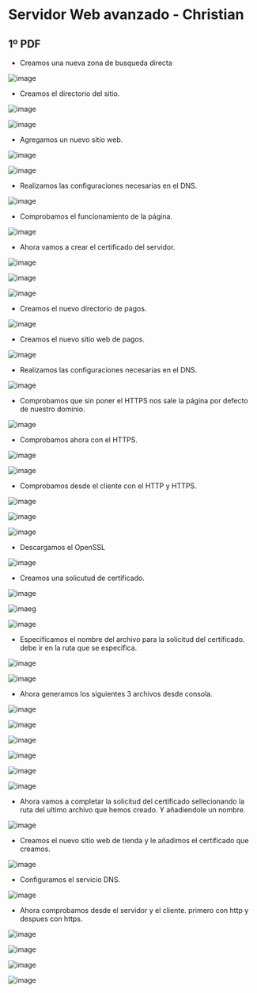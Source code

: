 # Servidor Web avanzado - Christian #

## 1º PDF ##

- Creamos una nueva zona de busqueda directa

![image](https://github.com/christianjmx/SRD_christian/blob/main/Tema%204/ISS%20Windows/ISS%20Avanzado/IMG1/1.png)

- Creamos el directorio del sitio.

![image](https://github.com/christianjmx/SRD_christian/blob/main/Tema%204/ISS%20Windows/ISS%20Avanzado/IMG1/2.png)

![image](https://github.com/christianjmx/SRD_christian/blob/main/Tema%204/ISS%20Windows/ISS%20Avanzado/IMG1/3.png)

- Agregamos un nuevo sitio web.

![image](https://github.com/christianjmx/SRD_christian/blob/main/Tema%204/ISS%20Windows/ISS%20Avanzado/IMG1/4.png)

![image](https://github.com/christianjmx/SRD_christian/blob/main/Tema%204/ISS%20Windows/ISS%20Avanzado/IMG1/5.png)

- Realizamos las configuraciones necesarias en el DNS.

![image](https://github.com/christianjmx/SRD_christian/blob/main/Tema%204/ISS%20Windows/ISS%20Avanzado/IMG1/6.png)

- Comprobamos el funcionamiento de la página.

![image](https://github.com/christianjmx/SRD_christian/blob/main/Tema%204/ISS%20Windows/ISS%20Avanzado/IMG1/7.png)

- Ahora vamos a crear el certificado del servidor.

![image](https://github.com/christianjmx/SRD_christian/blob/main/Tema%204/ISS%20Windows/ISS%20Avanzado/IMG1/8.png)

![image](https://github.com/christianjmx/SRD_christian/blob/main/Tema%204/ISS%20Windows/ISS%20Avanzado/IMG1/9.png)

![image](https://github.com/christianjmx/SRD_christian/blob/main/Tema%204/ISS%20Windows/ISS%20Avanzado/IMG1/10.png)

- Creamos el nuevo directorio de pagos.

![image](https://github.com/christianjmx/SRD_christian/blob/main/Tema%204/ISS%20Windows/ISS%20Avanzado/IMG1/11.png)

- Creamos el nuevo sitio web de pagos.

![image](https://github.com/christianjmx/SRD_christian/blob/main/Tema%204/ISS%20Windows/ISS%20Avanzado/IMG1/12.png)

- Realizamos las configuraciones necesarias en el DNS.

![image](https://github.com/christianjmx/SRD_christian/blob/main/Tema%204/ISS%20Windows/ISS%20Avanzado/IMG1/13.png)

- Comprobamos que sin poner el HTTPS nos sale la página por defecto de nuestro dominio.

![image](https://github.com/christianjmx/SRD_christian/blob/main/Tema%204/ISS%20Windows/ISS%20Avanzado/IMG1/14.png)

- Comprobamos ahora con el HTTPS.

![image](https://github.com/christianjmx/SRD_christian/blob/main/Tema%204/ISS%20Windows/ISS%20Avanzado/IMG1/15.png)

![image](https://github.com/christianjmx/SRD_christian/blob/main/Tema%204/ISS%20Windows/ISS%20Avanzado/IMG1/16.png)

- Comprobamos desde el cliente con el HTTP y HTTPS.

![image](https://github.com/christianjmx/SRD_christian/blob/main/Tema%204/ISS%20Windows/ISS%20Avanzado/IMG1/17.png)

![image](https://github.com/christianjmx/SRD_christian/blob/main/Tema%204/ISS%20Windows/ISS%20Avanzado/IMG1/18.png)

![image](https://github.com/christianjmx/SRD_christian/blob/main/Tema%204/ISS%20Windows/ISS%20Avanzado/IMG1/19.png)


- Descargamos el OpenSSL 

![image](https://github.com/christianjmx/SRD_christian/blob/main/Tema%204/ISS%20Windows/ISS%20Avanzado/IMG1/20.png)

- Creamos una solicutud de certificado.

![image](https://github.com/christianjmx/SRD_christian/blob/main/Tema%204/ISS%20Windows/ISS%20Avanzado/IMG1/21.png)

![imaeg](https://github.com/christianjmx/SRD_christian/blob/main/Tema%204/ISS%20Windows/ISS%20Avanzado/IMG1/22.png)

![image](https://github.com/christianjmx/SRD_christian/blob/main/Tema%204/ISS%20Windows/ISS%20Avanzado/IMG1/23.png)

- Especificamos el nombre del archivo para la solicitud del certificado. debe ir en la ruta que se especifica.

![image](https://github.com/christianjmx/SRD_christian/blob/main/Tema%204/ISS%20Windows/ISS%20Avanzado/IMG1/24.png)

![image](https://github.com/christianjmx/SRD_christian/blob/main/Tema%204/ISS%20Windows/ISS%20Avanzado/IMG1/25.png)

- Ahora generamos los siguientes 3 archivos desde consola.

![image](https://github.com/christianjmx/SRD_christian/blob/main/Tema%204/ISS%20Windows/ISS%20Avanzado/IMG1/26.png)

![image](https://github.com/christianjmx/SRD_christian/blob/main/Tema%204/ISS%20Windows/ISS%20Avanzado/IMG1/27.png)

![image](https://github.com/christianjmx/SRD_christian/blob/main/Tema%204/ISS%20Windows/ISS%20Avanzado/IMG1/28.png)

![image](https://github.com/christianjmx/SRD_christian/blob/main/Tema%204/ISS%20Windows/ISS%20Avanzado/IMG1/29.png)

![image](https://github.com/christianjmx/SRD_christian/blob/main/Tema%204/ISS%20Windows/ISS%20Avanzado/IMG1/30.png)

![image](https://github.com/christianjmx/SRD_christian/blob/main/Tema%204/ISS%20Windows/ISS%20Avanzado/IMG1/31.png)

- Ahora vamos a completar la solicitud del certificado sellecionando la ruta del ultimo archivo que hemos creado. Y añadiendole un nombre.

![image](https://github.com/christianjmx/SRD_christian/blob/main/Tema%204/ISS%20Windows/ISS%20Avanzado/IMG1/32.png)

- Creamos el nuevo sitio web de tienda y le añadimos el certificado que creamos.

![image](https://github.com/christianjmx/SRD_christian/blob/main/Tema%204/ISS%20Windows/ISS%20Avanzado/IMG1/33.png)

- Configuramos el servicio DNS.

![image](https://github.com/christianjmx/SRD_christian/blob/main/Tema%204/ISS%20Windows/ISS%20Avanzado/IMG1/34.png)

- Ahora comprobamos desde el servidor y el cliente. primero con http y despues con https.

![image](https://github.com/christianjmx/SRD_christian/blob/main/Tema%204/ISS%20Windows/ISS%20Avanzado/IMG1/35.png)

![image](https://github.com/christianjmx/SRD_christian/blob/main/Tema%204/ISS%20Windows/ISS%20Avanzado/IMG1/36.png)

![image](https://github.com/christianjmx/SRD_christian/blob/main/Tema%204/ISS%20Windows/ISS%20Avanzado/IMG1/37.png)

![image](https://github.com/christianjmx/SRD_christian/blob/main/Tema%204/ISS%20Windows/ISS%20Avanzado/IMG1/38.png)









